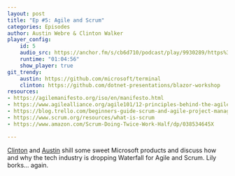 ```yaml
---
layout: post
title: "Ep #5: Agile and Scrum"
categories: Episodes
author: Austin Webre & Clinton Walker
player_config: 
    id: 5
    audio_src: https://anchor.fm/s/cb6d710/podcast/play/9930289/https%3A%2F%2Fd3ctxlq1ktw2nl.cloudfront.net%2Fstaging%2F2020-01-25%2F7ac66aff6ec57cc4fd212865a567082e.m4a
    runtime: "01:04:56"
    show_player: true
git_trendy:
    austin: https://github.com/microsoft/terminal
    clinton: https://github.com/dotnet-presentations/blazor-workshop
resources:
- https://agilemanifesto.org/iso/en/manifesto.html
- https://www.agilealliance.org/agile101/12-principles-behind-the-agile-manifesto/
- https://blog.trello.com/beginners-guide-scrum-and-agile-project-management
- https://www.scrum.org/resources/what-is-scrum
- https://www.amazon.com/Scrum-Doing-Twice-Work-Half/dp/038534645X

---
```

[Clinton](https://twitter.com/clintonjwalker) and [Austin](https://twitter.com/austinwebre) shill some sweet Microsoft products and discuss how and why the tech industry is dropping Waterfall for Agile and Scrum. Lily borks... again. 
